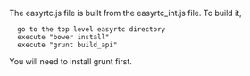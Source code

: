 The easyrtc.js file is built from the easyrtc_int.js file.
To build it, 

      go to the top level easyrtc directory
      execute "bower install"
      execute "grunt build_api"

You will need to install grunt first.
